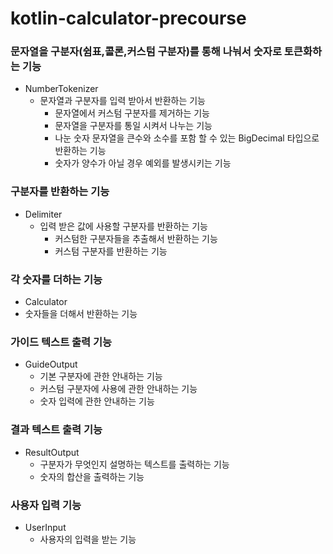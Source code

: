# kotlin-calculator-precourse

### 문자열을 구분자(쉼표,콜론,커스텀 구분자)를 통해 나눠서 숫자로 토큰화하는 기능
- NumberTokenizer
  - 문자열과 구분자를 입력 받아서 반환하는 기능
    - 문자열에서 커스텀 구분자를 제거하는 기능
    - 문자열을 구분자를 통일 시켜서 나누는 기능
    - 나눈 숫자 문자열을 큰수와 소수를 포함 할 수 있는 BigDecimal 타입으로 반환하는 기능
    - 숫자가 양수가 아닐 경우 예외를 발생시키는 기능

### 구분자를 반환하는 기능
- Delimiter
  - 입력 받은 값에 사용할 구분자를 반환하는 기능
    - 커스텀한 구분자들을 추출해서 반환하는 기능
    - 커스텀 구분자를 반환하는 기능

### 각 숫자를 더하는 기능
- Calculator
 - 숫자들을 더해서 반환하는 기능

### 가이드 텍스트 출력 기능
- GuideOutput
  - 기본 구분자에 관한 안내하는 기능
  - 커스텀 구분자에 사용에 관한 안내하는 기능
  - 숫자 입력에 관한 안내하는 기능

### 결과 텍스트 출력 기능
- ResultOutput
  - 구분자가 무엇인지 설명하는 텍스트를 출력하는 기능
  - 숫자의 합산을 출력하는 기능

### 사용자 입력 기능
- UserInput
  - 사용자의 입력을 받는 기능